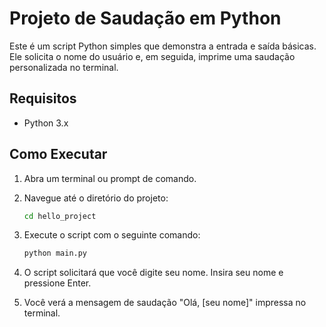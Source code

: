 # Projeto de Saudação em Python

Este é um script Python simples que demonstra a entrada e saída básicas. Ele solicita o nome do usuário e, em seguida, imprime uma saudação personalizada no terminal.

## Requisitos

- Python 3.x

## Como Executar

1.  Abra um terminal ou prompt de comando.

2.  Navegue até o diretório do projeto:
    ```bash
    cd hello_project
    ```

3.  Execute o script com o seguinte comando:
    ```bash
    python main.py
    ```

4.  O script solicitará que você digite seu nome. Insira seu nome e pressione Enter.

5.  Você verá a mensagem de saudação "Olá, [seu nome]" impressa no terminal.
